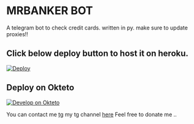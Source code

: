 # MRBANKER BOT

A telegram bot to check credit cards. written in py.
make sure to update proxies!!


## Click below deploy button to host it on heroku.
[![Deploy](https://www.herokucdn.com/deploy/button.svg)](https://heroku.com/deploy?template=https://github.com/deadsecurity001/Mrbannker)

## Deploy on Okteto

[![Develop on Okteto](https://okteto.com/develop-okteto.svg)](https://cloud.okteto.com/deploy)

You can contact me [tg](https://telegram.me/xbinner) my tg channel [here](https://telegram.me/binverse)
Feel free to donate me ..
